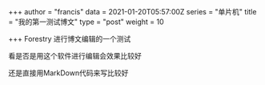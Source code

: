 +++
author = "francis"
data = 2021-01-20T05:57:00Z
series = "单片机"
title = "我的第一测试博文"
type = "post"
weight = 10

+++
Forestry 进行博文编辑的一个测试

看是否是用这个软件进行编辑会效果比较好

还是直接用MarkDown代码来写比较好
